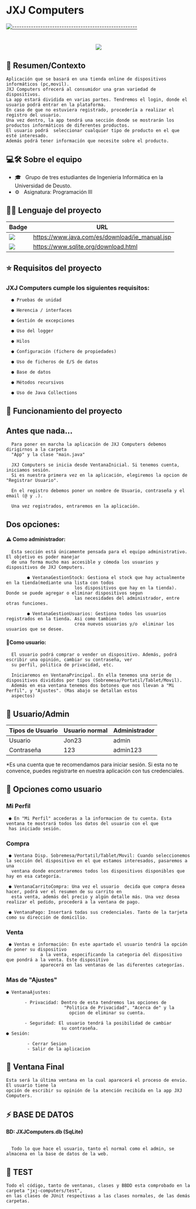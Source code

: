 # JXJ Computers

   [![-----------------------------------------------------](https://raw.githubusercontent.com/andreasbm/readme/master/assets/lines/colored.png)](#table-of-contents)

<h1 align="center">
  <a href="https://git.io/typing-svg">
    <img src="https://readme-typing-svg.herokuapp.com/?lines=Bienvenido/a!+👋;Esto+es+JXJComputers...;Empecemos!😊&center=true&size=30">
  </a>
</h1>

<h2> 📖 Resumen/Contexto </h2>

    Aplicación que se basará en una tienda online de dispositivos informáticos (pc,movil). 
    JXJ Computers ofrecerá al consumidor una gran variedad de dispositivos.    
    La app estará dividida en varias partes. Tendremos el login, donde el usuario podrá entrar en la plataforma.
    En caso de que no estuviera registrado, procedería a realizar el registro del usuario.
    Una vez dentro, la app tendrá una sección donde se mostrarán los productos informáticos de diferentes productos.
    El usuario podrá  seleccionar cualquier tipo de producto en el que esté interesado.
    Además podrá tener información que necesite sobre el producto.

## 💻🛠 Sobre el equipo

- 🎓 &nbsp; Grupo de tres estudiantes de Ingenieria Informática en la Universidad de Deusto.
- ⚙️ &nbsp; Asignatura: Programación III


## 👩‍💻 Lenguaje del proyecto 

Badge | URL
------------ | -------------
<img src="https://img.shields.io/badge/Java-ED8B00?style=for-the-badge&logo=java&logoColor=white" /> | https://www.java.com/es/download/ie_manual.jsp
<img src="https://img.shields.io/badge/SQLite-07405E?style=for-the-badge&logo=sqlite&logoColor=white" /> | https://www.sqlite.org/download.html

   
   
 ## ⭐️ Requisitos del proyecto
 
   <h3> JXJ Computers cumple los siguientes requisitos: </h3>    
      
      ● Pruebas de unidad                              
                              
      ● Herencia / interfaces 
	
      ● Gestión de excepciones                             
                              
      ● Uso del logger 
      
      ● Hilos 

      ● Configuración (fichero de propiedades)

      ● Uso de ficheros de E/S de datos

      ● Base de datos

      ● Métodos recursivos

      ● Uso de Java Collections 



## 🚀 Funcionamiento del proyecto

<h2> Antes que nada... </h2>

      Para poner en marcha la aplicación de JXJ Computers debemos dirigirnos a la carpeta 
      "App" y la clase "main.java"
   
      JXJ Computers se inicia desde VentanaInicial. Si tenemos cuenta, iniciamos sesión. 
      Si es nuestra primera vez en la aplicación, elegiremos la opcion de "Registrar Usuario".

      En el registro debemos poner un nombre de Usuario, contraseña y el email (@ y .).

      Una vez registrados, entraremos en la aplicación. 
      
   <h2> Dos opciones: </h2>
                      
   <h4> ⚠️ Como administrador: </h4>
      
      Esta sección está únicamente pensada para el equipo administrativo. El objetivo es poder manejar 
      de una forma mucho mas accesible y cómoda los usuarios y dispositivos de JXJ Computers.
      
      		● VentanaGestionStock: Gestiona el stock que hay actualmente en la tienda(mediante una lista con todos 
                              los dispositivos que hay en la tienda). Donde se puede agregar o eliminar dispositivos segun 
                              las necesidades del administrador, entre otras funciones.
                              
      		● VentanaGestionUsuarios: Gestiona todos los usuarios registrados en la tienda. Asi como tambien 
                              crea nuevos usuarios y/o  eliminar los usuarios que se desee. 
        
   <h4> 📝Como usuario: </h4>
   
      El usuario podrá comprar o vender un dispositivo. Además, podrá escribir una opinión, cambiar su contraseña, ver
      su perfil, politica de privacidad, etc.
      
      Iniciaremos en VentanaPrincipal. En ella tenemos una serie de dispositivos divididos por tipos (Sobremesa/Portatil/Tablet/Movil). 
      Además en esa ventana tenemos dos botones que nos llevan a "Mi Perfil", y "Ajustes". (Mas abajo se detallan estos 
      aspectos)
      
 ## 🧐 Usuario/Admin

Tipos de Usuario|Usuario normal | Administrador
-------------|------------- | -------------
Usuario|Jon23  | admin
Contraseña|123  | admin123

*Es una cuenta que te recomendamos para iniciar sesión. Si esta no te convence, puedes registrarte en nuestra aplicación con tus 
credenciales.
      
      
   <h2>🐳 Opciones como usuario </h2>
   
   <h3> Mi Perfil </h3>
   
     ● En "Mi Perfil" accederas a la informacion de tu cuenta. Esta ventana te mostrará todos los datos del usuario con el que 
     has iniciado sesión.

      
   <h3> Compra</h3>
   
     ● Ventana Disp. Sobremesa/Portatil/Tablet/Movil: Cuando seleccionemos la sección del dispositivo en el que estamos interesados, pasaremos a una 
      ventana donde encontraremos todos los dispositivos disponibles que hay en esa categoría.
      
     ● VentanaCarritoCompra: Una vez el usuario  decida que compra desea hacer, podrá ver el resumen de su carrito en 
      esta venta, además del precio y algún detalle más. Una vez desea realizar el pedido, procederá a la ventana de pago.
      
     ● VentanaPago: Insertará todas sus credenciales. Tanto de la tarjeta como su dirección de domicilio. 
    
      
  <h3> Venta </h3>
  
     ● Ventas e información: En este apartado el usuario tendrá la opción de poner su dispositivo
			     a la venta, especificando la categoria del dispositivo que pondrá a la venta. Este dispositivo
			     aparecerá en las ventanas de las diferentes categorías.
                                 
                                 
                     
  <h3> Mas de "Ajustes" </h3>      
               
    ● VentanaAjustes:    
   
		   - Privacidad: Dentro de esta tendremos las opciones de
			              "Politica de Privacidad", "Acerca de" y la
			                opcion de eliminar su cuenta.
               
		   - Seguridad: El usuario tendrá la posibilidad de cambiar
			             su contraseña.            
    ● Sesión:
       
		    - Cerrar Sesion
		    - Salir de la aplicacion
    
    
    
   <h2> 🚚 Ventana Final </h2>
   
	Esta será la última ventana en la cual aparecerá el proceso de envio. El usuario tiene la 
	opción de escribir su opinión de la atención recibida en la app JXJ Computers.
    
      
      
  <h2> ⚡️ BASE DE DATOS </h2>
  
   <b> BD: JXJComputers.db (SqLite) </b>
  <br> </br>
      
      Todo lo que hace el usuario, tanto el normal como el admin, se almacena en la base de datos de la web.
   
      
  <h2> 📖 TEST </h2>
  	
	Todo el código, tanto de ventanas, clases y BBDD esta comprobado en la carpeta "jxj-computers/test",
	en las clases de JUnit respectivas a las clases normales, de las demás carpetas.
  	
      
